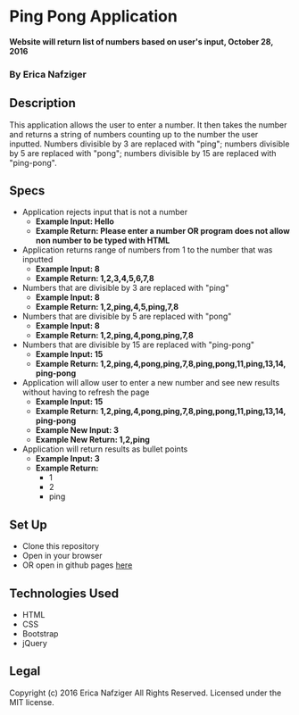 # Ping Pong Application

#### Website will return list of numbers based on user's input, October 28, 2016

### By Erica Nafziger

## Description
This application allows the user to enter a number. It then takes the number and returns a string of numbers counting up to the number the user inputted. Numbers divisible by 3 are replaced with "ping"; numbers divisible by 5 are replaced with "pong"; numbers divisible by 15 are replaced with "ping-pong".

## Specs
* Application rejects input that is not a number
  * **Example Input: Hello**
  * **Example Return: Please enter a number OR program does not allow non  number to be typed with HTML**
* Application returns range of numbers from 1 to the number that was inputted
  * **Example Input: 8**
  * **Example Return: 1,2,3,4,5,6,7,8**
* Numbers that are divisible by 3 are replaced with "ping"
  * **Example Input: 8**
  * **Example Return: 1,2,ping,4,5,ping,7,8**
* Numbers that are divisible by 5 are replaced with "pong"
  * **Example Input: 8**
  * **Example Return: 1,2,ping,4,pong,ping,7,8**
* Numbers that are divisible by 15 are replaced with "ping-pong"
  * **Example Input: 15**
  * **Example Return: 1,2,ping,4,pong,ping,7,8,ping,pong,11,ping,13,14, ping-pong**
* Application will allow user to enter a new number and see new results without having to refresh the page
  * **Example Input: 15**
  * **Example Return: 1,2,ping,4,pong,ping,7,8,ping,pong,11,ping,13,14, ping-pong**
  * **Example New Input: 3**
  * **Example New Return: 1,2,ping**
* Application will return results as bullet points
  * **Example Input: 3**
  * **Example Return:**
    - 1
    - 2
    - ping

## Set Up
  * Clone this repository
  * Open in your browser
  * OR open in github pages [here](https://ericanafziger.github.io/ping-pong/)

## Technologies Used
  * HTML
  * CSS
  * Bootstrap
  * jQuery

## Legal
  Copyright (c) 2016 Erica Nafziger All Rights Reserved.
  Licensed under the MIT license.
